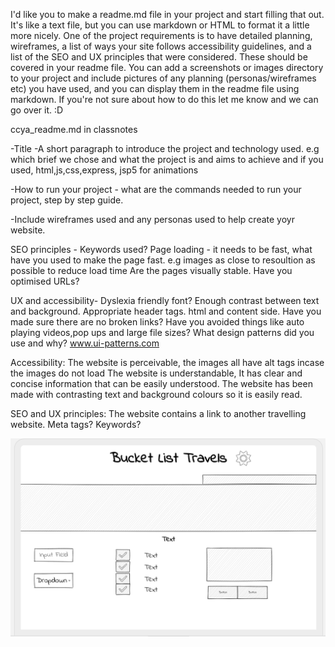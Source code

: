 I'd like you to make a readme.md file in your project and start filling that out. It's like a text file, but you can use markdown or HTML to format it a little more nicely. One of the project requirements is to have detailed planning, wireframes, a list of ways your site follows accessibility guidelines, and a list of the SEO and UX principles that were considered. These should be covered in your readme file. You can add a screenshots or images directory to your project and include pictures of any planning (personas/wireframes etc) you have used, and you can display them in the readme file using markdown. If you're not sure about how to do this let me know and we can go over it. :D

ccya_readme.md in classnotes

-Title
-A short paragraph to introduce the project and technology used. e.g which brief we chose and what the project is and aims to achieve and if you used, html,js,css,express, jsp5 for animations

-How to run your project - what are the commands needed to run your project, step by step guide.

-Include wireframes used and any personas used to help create yoyr website.


SEO principles - 
Keywords used?
Page loading - it needs to be fast, what have you used to make the page fast. e.g images as close to resoultion as possible to reduce load time
Are the pages visually stable.
Have you optimised URLs?


UX and accessibility-
Dyslexia friendly font?
Enough contrast between text and background.
Appropriate header tags. html and content side.
Have you made sure there are no broken links?
Have you avoided things like auto playing videos,pop ups and large file sizes?
What design patterns did you use and why? www.ui-patterns.com



Accessibility:
The website is perceivable, the images all have alt tags incase the images do not load
The website is understandable, It has clear and concise information that can be easily understood.
The website has been made with contrasting text and background colours so it is easily read.

SEO and UX principles:
The website contains a link to another travelling website.
Meta tags?
Keywords?

![home page wireframe](/images/wireframe_home.png)